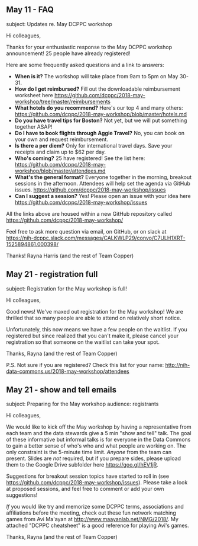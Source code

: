 ## May 11 - FAQ

subject: Updates re. May DCPPC workshop

Hi colleagues,

Thanks for your enthusiastic response to the May DCPPC workshop announcement! 25 people have already registered!  

Here are some frequently asked questions and a link to answers:

- **When is it?** The workshop will take place from 9am to 5pm on May 30-31. 
- **How do I get reimbursed?** Fill out the downloadable reimbursement worksheet here https://github.com/dcppc/2018-may-workshop/tree/master/reimbursements
- **What hotels do you recommend?** Here's our top 4 and many others: https://github.com/dcppc/2018-may-workshop/blob/master/hotels.md 
- **Do you have travel tips for Boston?** Not yet, but we will put something together ASAP!
- **Do I have to book flights through Aggie Travel?** No, you can book on your own and request reimbursement. 
- **Is there a per diem?** Only for international travel days. Save your receipts and claim up to $62 per day.
- **Who's coming?** 25 have registered! See the list here: https://github.com/dcppc/2018-may-workshop/blob/master/attendees.md
- **What's the general format?** Everyone together in the morning, breakout sessions in the afternoon. Attendees will help set the agenda via GitHub issues. https://github.com/dcppc/2018-may-workshop/issues
- **Can I suggest a session?** Yes! Please open an issue with your idea here https://github.com/dcppc/2018-may-workshop/issues

All the links above are housed within a new GitHub repository called https://github.com/dcppc/2018-may-workshop/

Feel free to ask more question via email, on GitHub, or on slack at https://nih-dcppc.slack.com/messages/CALKWLP29/convo/C7ULH1XRT-1525894861.000398/

Thanks!
Rayna Harris (and the rest of Team Copper)

## May 21 - registration full

subject: Registration for the May workshop is full!

Hi colleagues,

Good news! We've maxed out registration for the May workshop! We are thrilled that so many people are able to attend on relatively short notice. 

Unfortunately, this now means we have a few people on the waitlist. If you registered but since realized that you can't make it, please cancel your registration so that someone on the waitlist can take your spot.

Thanks,
Rayna (and the rest of Team Copper)

P.S. Not sure if you are registered? Check this list for your name: http://nih-data-commons.us/2018-may-workshop/attendees

## May 21 - show and tell emails

subject: Preparing for the May workshop
audience: registrants

Hi colleagues,

We would like to kick off the May workshop by having a representative from each team and the data stewards give a 5 min "show and tell" talk. The goal of these informative but informal talks is for everyone in the Data Commons to gain a better sense of who's who and what people are working on. The only constraint is the 5-minute time limit.  _Anyone_ from the team can present. Slides are _not_ required, but if you prepare sides, please upload them to the Google Drive subfolder here https://goo.gl/hEV1jR.

Suggestions for breakout session topics have started to roll in (see https://github.com/dcppc/2018-may-workshop/issues). Please take a look at proposed sessions, and feel free to comment or add your own suggestions! 

_If_ you would like try and memorize some DCPPC terms, associations and affiliations before the meeting, check out these fun network matching games from Avi Ma'ayan at http://www.maayanlab.net/NMG/2018/. My attached "DCPPC cheatsheet" is a good reference for playing Avi's games.

Thanks,
Rayna (and the rest of Team Copper)

